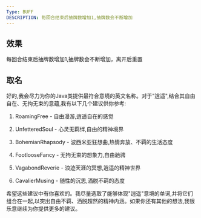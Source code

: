 ```yaml
---
Type: BUFF
DESCRIPTION: 每回合结束后抽牌数增加1,抽牌数会不断增加
---
```


## 效果
每回合结束后抽牌数增加1,抽牌数会不断增加，离开后重置

## 取名
好的,我会尽力为你的Java类提供最符合意境的英文名称。对于"逍遥",结合其自由自在、无拘无束的意蕴,我有以下几个建议供你参考:

1. RoamingFree - 自由漫游,逍遥自在的感觉 

2. UnfetteredSoul - 心灵无羁绊,自由的精神境界

3. BohemianRhapsody - 波西米亚狂想曲,热情奔放、不羁的生活态度

4. FootlooseFancy - 无拘无束的想象力,自由驰骋

5. VagabondReverie - 浪迹天涯的冥想,逍遥的精神世界

6. CavalierMusing - 随性的沉思,洒脱不羁的态度

希望这些建议中有你喜欢的。我尽量选取了能够体现"逍遥"意境的单词,并将它们组合在一起,以突出自由不羁、洒脱超然的精神内涵。如果你还有其他的想法,我很乐意继续为你提供更多的建议。